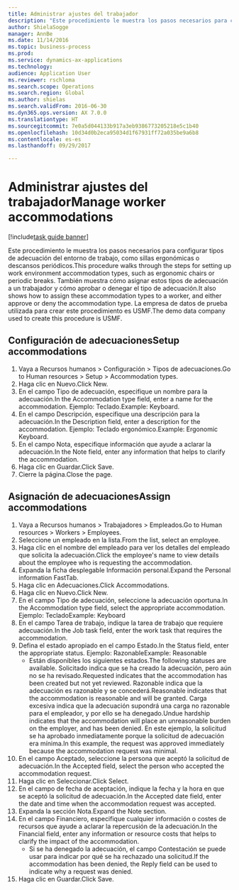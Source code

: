 ```yaml
--- 
title: Administrar ajustes del trabajador
description: "Este procedimiento le muestra los pasos necesarios para configurar tipos de adecuación del entorno de trabajo, como sillas ergonómicas o descansos periódicos."
author: ShielaSogge
manager: AnnBe
ms.date: 11/14/2016
ms.topic: business-process
ms.prod: 
ms.service: dynamics-ax-applications
ms.technology: 
audience: Application User
ms.reviewer: rschloma
ms.search.scope: Operations
ms.search.region: Global
ms.author: shielas
ms.search.validFrom: 2016-06-30
ms.dyn365.ops.version: AX 7.0.0
ms.translationtype: HT
ms.sourcegitcommit: 7e0a5d044133b917a3eb9386773205218e5c1b40
ms.openlocfilehash: 10d34d0b2eca95034d1f67931ff72a035be9a6b8
ms.contentlocale: es-es
ms.lasthandoff: 09/29/2017

---
```

# <a name="manage-worker-accommodations"></a><span data-ttu-id="b5d40-103">Administrar ajustes del trabajador</span><span class="sxs-lookup"><span data-stu-id="b5d40-103">Manage worker accommodations</span></span>

[!include[task guide banner](../../../includes/task-guide-banner.md)]

<span data-ttu-id="b5d40-104">Este procedimiento le muestra los pasos necesarios para configurar tipos de adecuación del entorno de trabajo, como sillas ergonómicas o descansos periódicos.</span><span class="sxs-lookup"><span data-stu-id="b5d40-104">This procedure walks through the steps for setting up work environment accommodation types, such as ergonomic chairs or periodic breaks.</span></span> <span data-ttu-id="b5d40-105">También muestra cómo asignar estos tipos de adecuación a un trabajador y cómo aprobar o denegar el tipo de adecuación.</span><span class="sxs-lookup"><span data-stu-id="b5d40-105">It also shows how to assign these accommodation types to a worker, and either approve or deny the accommodation type.</span></span> <span data-ttu-id="b5d40-106">La empresa de datos de prueba utilizada para crear este procedimiento es USMF.</span><span class="sxs-lookup"><span data-stu-id="b5d40-106">The demo data company used to create this procedure is USMF.</span></span>


## <a name="setup-accommodations"></a><span data-ttu-id="b5d40-107">Configuración de adecuaciones</span><span class="sxs-lookup"><span data-stu-id="b5d40-107">Setup accommodations</span></span>
1. <span data-ttu-id="b5d40-108">Vaya a Recursos humanos > Configuración > Tipos de adecuaciones.</span><span class="sxs-lookup"><span data-stu-id="b5d40-108">Go to Human resources > Setup > Accommodation types.</span></span>
2. <span data-ttu-id="b5d40-109">Haga clic en Nuevo.</span><span class="sxs-lookup"><span data-stu-id="b5d40-109">Click New.</span></span>
3. <span data-ttu-id="b5d40-110">En el campo Tipo de adecuación, especifique un nombre para la adecuación.</span><span class="sxs-lookup"><span data-stu-id="b5d40-110">In the Accommodation type field, enter a name for the accommodation.</span></span> <span data-ttu-id="b5d40-111">Ejemplo: Teclado.</span><span class="sxs-lookup"><span data-stu-id="b5d40-111">Example: Keyboard.</span></span>
4. <span data-ttu-id="b5d40-112">En el campo Descripción, especifique una descripción para la adecuación.</span><span class="sxs-lookup"><span data-stu-id="b5d40-112">In the Description field, enter a description for the accommodation.</span></span> <span data-ttu-id="b5d40-113">Ejemplo: Teclado ergonómico.</span><span class="sxs-lookup"><span data-stu-id="b5d40-113">Example: Ergonomic Keyboard.</span></span>
5. <span data-ttu-id="b5d40-114">En el campo Nota, especifique información que ayude a aclarar la adecuación.</span><span class="sxs-lookup"><span data-stu-id="b5d40-114">In the Note field, enter any information that helps to clarify the accommodation.</span></span>
6. <span data-ttu-id="b5d40-115">Haga clic en Guardar.</span><span class="sxs-lookup"><span data-stu-id="b5d40-115">Click Save.</span></span>
7. <span data-ttu-id="b5d40-116">Cierre la página.</span><span class="sxs-lookup"><span data-stu-id="b5d40-116">Close the page.</span></span>

## <a name="assign-accommodations"></a><span data-ttu-id="b5d40-117">Asignación de adecuaciones</span><span class="sxs-lookup"><span data-stu-id="b5d40-117">Assign accommodations</span></span>
1. <span data-ttu-id="b5d40-118">Vaya a Recursos humanos > Trabajadores > Empleados.</span><span class="sxs-lookup"><span data-stu-id="b5d40-118">Go to Human resources > Workers > Employees.</span></span>
2. <span data-ttu-id="b5d40-119">Seleccione un empleado en la lista.</span><span class="sxs-lookup"><span data-stu-id="b5d40-119">From the list, select an employee.</span></span>
3. <span data-ttu-id="b5d40-120">Haga clic en el nombre del empleado para ver los detalles del empleado que solicita la adecuación.</span><span class="sxs-lookup"><span data-stu-id="b5d40-120">Click the employee's name to view details about the employee who is requesting the accommodation.</span></span>
4. <span data-ttu-id="b5d40-121">Expanda la ficha desplegable Información personal.</span><span class="sxs-lookup"><span data-stu-id="b5d40-121">Expand the Personal information FastTab.</span></span>
5. <span data-ttu-id="b5d40-122">Haga clic en Adecuaciones.</span><span class="sxs-lookup"><span data-stu-id="b5d40-122">Click Accommodations.</span></span>
6. <span data-ttu-id="b5d40-123">Haga clic en Nuevo.</span><span class="sxs-lookup"><span data-stu-id="b5d40-123">Click New.</span></span>
7. <span data-ttu-id="b5d40-124">En el campo Tipo de adecuación, seleccione la adecuación oportuna.</span><span class="sxs-lookup"><span data-stu-id="b5d40-124">In the Accommodation type field, select the appropriate accommodation.</span></span> <span data-ttu-id="b5d40-125">Ejemplo: Teclado</span><span class="sxs-lookup"><span data-stu-id="b5d40-125">Example: Keyboard</span></span>
8. <span data-ttu-id="b5d40-126">En el campo Tarea de trabajo, indique la tarea de trabajo que requiere adecuación.</span><span class="sxs-lookup"><span data-stu-id="b5d40-126">In the Job task field, enter the work task that requires the accommodation.</span></span>
9. <span data-ttu-id="b5d40-127">Defina el estado apropiado en el campo Estado.</span><span class="sxs-lookup"><span data-stu-id="b5d40-127">In the Status field, enter the appropriate status.</span></span> <span data-ttu-id="b5d40-128">Ejemplo: Razonable</span><span class="sxs-lookup"><span data-stu-id="b5d40-128">Example: Reasonable</span></span>
    * <span data-ttu-id="b5d40-129">Están disponibles los siguientes estados.</span><span class="sxs-lookup"><span data-stu-id="b5d40-129">The following statuses are available.</span></span> <span data-ttu-id="b5d40-130">Solicitado indica que se ha creado la adecuación, pero aún no se ha revisado.</span><span class="sxs-lookup"><span data-stu-id="b5d40-130">Requested indicates that the accommodation has been created but not yet reviewed.</span></span> <span data-ttu-id="b5d40-131">Razonable indica que la adecuación es razonable y se concederá.</span><span class="sxs-lookup"><span data-stu-id="b5d40-131">Reasonable indicates that the accommodation is reasonable and will be granted.</span></span> <span data-ttu-id="b5d40-132">Carga excesiva indica que la adecuación supondrá una carga no razonable para el empleador, y por ello se ha denegado.</span><span class="sxs-lookup"><span data-stu-id="b5d40-132">Undue hardship indicates that the accommodation will place an unreasonable burden on the employer, and has been denied.</span></span> <span data-ttu-id="b5d40-133">En este ejemplo, la solicitud se ha aprobado inmediatamente porque la solicitud de adecuación era mínima.</span><span class="sxs-lookup"><span data-stu-id="b5d40-133">In this example, the request was approved immediately because the accommodation request was minimal.</span></span>  
10. <span data-ttu-id="b5d40-134">En el campo Aceptado, seleccione la persona que aceptó la solicitud de adecuación.</span><span class="sxs-lookup"><span data-stu-id="b5d40-134">In the Accepted field, select the person who accepted the accommodation request.</span></span>
11. <span data-ttu-id="b5d40-135">Haga clic en Seleccionar.</span><span class="sxs-lookup"><span data-stu-id="b5d40-135">Click Select.</span></span>
12. <span data-ttu-id="b5d40-136">En el campo de fecha de aceptación, indique la fecha y la hora en que se aceptó la solicitud de adecuación.</span><span class="sxs-lookup"><span data-stu-id="b5d40-136">In the Accepted date field, enter the date and time when the accommodation request was accepted.</span></span>
13. <span data-ttu-id="b5d40-137">Expanda la sección Nota.</span><span class="sxs-lookup"><span data-stu-id="b5d40-137">Expand the Note section.</span></span>
14. <span data-ttu-id="b5d40-138">En el campo Financiero, especifique cualquier información o costes de recursos que ayude a aclarar la repercusión de la adecuación.</span><span class="sxs-lookup"><span data-stu-id="b5d40-138">In the Financial field, enter any information or resource costs that helps to clarify the impact of the accommodation.</span></span>
    * <span data-ttu-id="b5d40-139">Si se ha denegado la adecuación, el campo Contestación se puede usar para indicar por qué se ha rechazado una solicitud.</span><span class="sxs-lookup"><span data-stu-id="b5d40-139">If the accommodation has been denied, the Reply field can be used to indicate why a request was denied.</span></span>  
15. <span data-ttu-id="b5d40-140">Haga clic en Guardar.</span><span class="sxs-lookup"><span data-stu-id="b5d40-140">Click Save.</span></span>


